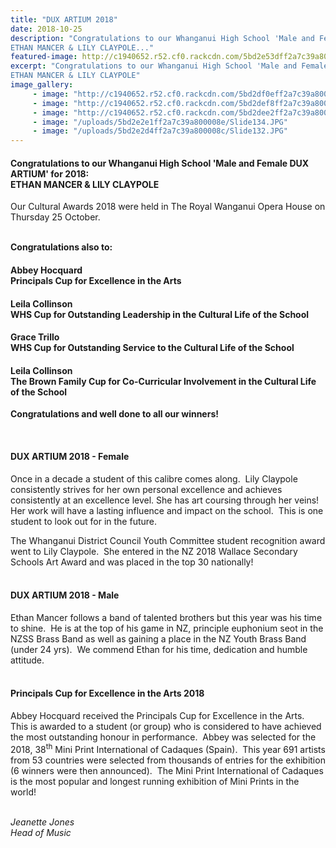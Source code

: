 ```yaml
---
title: "DUX ARTIUM 2018"
date: 2018-10-25
description: "Congratulations to our Whanganui High School 'Male and Female DUX ARTIUM' for 2018:
ETHAN MANCER & LILY CLAYPOLE..."
featured-image: http://c1940652.r52.cf0.rackcdn.com/5bd2e53dff2a7c39a8000092/Ethan--Lily320.jpg
excerpt: "Congratulations to our Whanganui High School 'Male and Female DUX ARTIUM' for 2018:
ETHAN MANCER & LILY CLAYPOLE"
image_gallery:
     - image: "http://c1940652.r52.cf0.rackcdn.com/5bd2df0eff2a7c39a8000088/Dux-Artium-Female-Lily-Claypole.jpg"
     - image: "http://c1940652.r52.cf0.rackcdn.com/5bd2def8ff2a7c39a8000086/Dux-Artium-Male-Ethan-Mancer.jpg"
     - image: "http://c1940652.r52.cf0.rackcdn.com/5bd2dee2ff2a7c39a8000084/Principals-Cup-for-Excellence-in-the-Arts-Abbey-Hocquard.jpg"
     - image: "/uploads/5bd2e2e1ff2a7c39a800008e/Slide134.JPG"
     - image: "/uploads/5bd2e2d4ff2a7c39a800008c/Slide132.JPG"
---
```


<h4>Congratulations to our Whanganui High School 'Male and Female DUX ARTIUM' for 2018:<br />ETHAN MANCER &amp; LILY CLAYPOLE</h4>
<p><span>Our Cultural Awards 2018 were held in The Royal Wanganui Opera House on Thursday 25 October.<br /></span></p>
<p><strong><br />Congratulations also to:</strong></p>
<h4>Abbey Hocquard<br />Principals Cup for Excellence in the Arts</h4>
<h4>Leila Collinson&nbsp;<br />WHS Cup for&nbsp;Outstanding Leadership in the Cultural Life of the School</h4>
<h4>Grace Trillo<br />WHS Cup for&nbsp;Outstanding Service to the Cultural Life of the School</h4>
<h4>Leila Collinson <br />The Brown Family Cup for Co-Curricular Involvement in the Cultural Life of the School</h4>
<p><span><strong>Congratulations and well done to all our winners!</strong>&nbsp;</span></p>
<p>&nbsp;</p>
<h4>DUX ARTIUM 2018 - Female</h4>
<p>Once in a decade a student of this calibre comes along.&nbsp; Lily Claypole consistently strives for her own personal excellence and achieves consistently at an excellence level. She has art coursing through her veins!&nbsp; Her work will have a lasting influence and impact on the school.&nbsp; This is one student to look out for in the future.</p>
<p>The Whanganui District Council Youth Committee student recognition award went to Lily Claypole.&nbsp; She entered in the NZ 2018 Wallace Secondary Schools Art Award and was placed in the top 30 nationally!<br />&nbsp;</p>
<h4>DUX ARTIUM 2018 - Male</h4>
<p>Ethan Mancer follows a band of talented brothers but this year was his time to shine.&nbsp; He is at the top of his game in NZ, principle euphonium seot in the NZSS Brass Band as well as gaining a place in the NZ Youth Brass Band (under 24 yrs).&nbsp; We commend Ethan for his time, dedication and humble attitude.<br />&nbsp;</p>
<h4>Principals Cup for Excellence in the Arts 2018</h4>
<p>Abbey Hocquard received the Principals Cup for Excellence in the Arts.&nbsp; This is awarded to a student (or group) who is considered to have achieved the most outstanding honour in performance.&nbsp; Abbey was selected for the 2018, 38<sup>th</sup> Mini Print International of Cadaques (Spain).&nbsp; This year 691 artists from 53 countries were selected from thousands of entries for the exhibition (6 winners were then announced).&nbsp; The Mini Print International of Cadaques is the most popular and longest running exhibition of Mini Prints in the world!</p>
<p><em><br />Jeanette Jones</em><br /><em> Head of Music</em></p>

